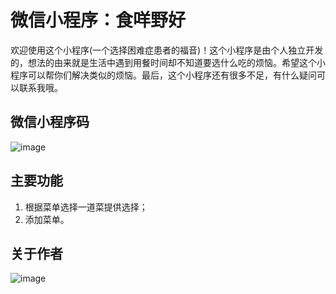 # 微信小程序：食咩野好
  欢迎使用这个小程序(一个选择困难症患者的福音)！这个小程序是由个人独立开发的，想法的由来就是生活中遇到用餐时间却不知道要选什么吃的烦恼。希望这个小程序可以帮你们解决类似的烦恼。最后，这个小程序还有很多不足，有什么疑问可以联系我哦。
## 微信小程序码
![image](https://github.com/ChenchenJT/time-to-eat/blob/master/aboutReadme/%E9%A3%9F%E5%92%A9%E9%87%8E%E5%A5%BD.jpg)
## 主要功能
1. 根据菜单选择一道菜提供选择；  
2. 添加菜单。  
## 关于作者
![image](https://github.com/ChenchenJT/time-to-eat/blob/master/aboutReadme/me.jpg)
